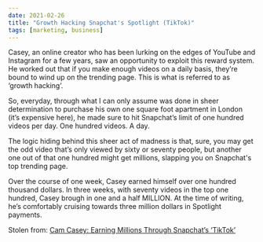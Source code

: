 ```yaml
---
date: 2021-02-26
title: "Growth Hacking Snapchat's Spotlight (TikTok)"
tags: [marketing, business]
---
```



Casey, an online creator who has been lurking on the edges of YouTube and Instagram for a few years, saw an opportunity to exploit this reward system. He worked out that if you make enough videos on a daily basis, they’re bound to wind up on the trending page. This is what is referred to as ‘growth hacking’.

So, everyday, through what I can only assume was done in sheer determination to purchase his own one square foot apartment in London (it’s expensive here), he made sure to hit Snapchat’s limit of one hundred videos per day. One hundred videos. A day.

The logic hiding behind this sheer act of madness is that, sure, you may get the odd video that’s only viewed by sixty or seventy people, but another one out of that one hundred might get millions, slapping you on Snapchat's top trending page. 

Over the course of one week, Casey earned himself over one hundred thousand dollars. In three weeks, with seventy videos in the top one hundred, Casey brough in one and a half MILLION. At the time of writing, he’s comfortably cruising towards three million dollars in Spotlight payments.


Stolen from: [Cam Casey: Earning Millions Through Snapchat’s ‘TikTok’](https://replayed.co/posts/cam-casey-earning-millions-through-snapchat-s-tiktok)